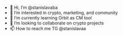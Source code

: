- 👋 Hi, I’m @stanislavaba
- 👀 I’m interested in crypto, marketing, and community 
- 🌱 I’m currently learning Orbit as CM tool
- 💞️ I’m looking to collaborate on crypto projects
- 📫 How to reach me TG @stanislavaa

<!---
stanislavaba/stanislavaba is a ✨ special ✨ repository because its `README.md` (this file) appears on your GitHub profile.
You can click the Preview link to take a look at your changes.
--->

